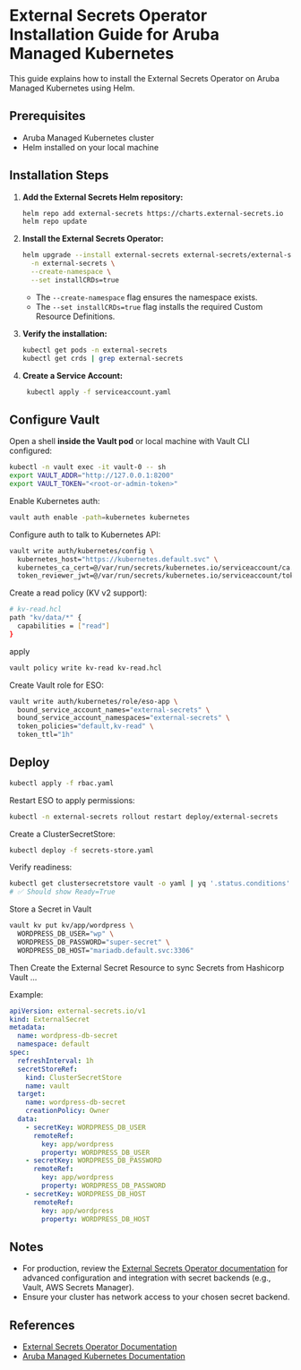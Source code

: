 # External Secrets Operator Installation Guide for Aruba Managed Kubernetes

This guide explains how to install the External Secrets Operator on Aruba Managed Kubernetes using Helm.

## Prerequisites
- Aruba Managed Kubernetes cluster
- Helm installed on your local machine

## Installation Steps

1. **Add the External Secrets Helm repository:**
   ```bash
   helm repo add external-secrets https://charts.external-secrets.io
   helm repo update
   ```

2. **Install the External Secrets Operator:**
   ```bash
   helm upgrade --install external-secrets external-secrets/external-secrets \
     -n external-secrets \
     --create-namespace \
     --set installCRDs=true
   ```
   - The `--create-namespace` flag ensures the namespace exists.
   - The `--set installCRDs=true` flag installs the required Custom Resource Definitions.

3. **Verify the installation:**
   ```bash
   kubectl get pods -n external-secrets
   kubectl get crds | grep external-secrets
   ```

4. **Create a Service Account:**
   ```bash
    kubectl apply -f serviceaccount.yaml
   ```

## Configure Vault

Open a shell **inside the Vault pod** or local machine with Vault CLI configured:

```bash
kubectl -n vault exec -it vault-0 -- sh
export VAULT_ADDR="http://127.0.0.1:8200"
export VAULT_TOKEN="<root-or-admin-token>"
```

Enable Kubernetes auth:
```bash
vault auth enable -path=kubernetes kubernetes
```

Configure auth to talk to Kubernetes API:
```bash
vault write auth/kubernetes/config \
  kubernetes_host="https://kubernetes.default.svc" \
  kubernetes_ca_cert=@/var/run/secrets/kubernetes.io/serviceaccount/ca.crt \
  token_reviewer_jwt=@/var/run/secrets/kubernetes.io/serviceaccount/token
```
Create a read policy (KV v2 support):
```bash
# kv-read.hcl
path "kv/data/*" {
  capabilities = ["read"]
}
```
apply
```bash
vault policy write kv-read kv-read.hcl
```

Create Vault role for ESO:
```bash
vault write auth/kubernetes/role/eso-app \
  bound_service_account_names="external-secrets" \
  bound_service_account_namespaces="external-secrets" \
  token_policies="default,kv-read" \
  token_ttl="1h"
```

## Deploy

```bash
kubectl apply -f rbac.yaml
```
Restart ESO to apply permissions:
```bash
kubectl -n external-secrets rollout restart deploy/external-secrets
```

Create a ClusterSecretStore:
```bash
kubectl deploy -f secrets-store.yaml
```

Verify readiness:
```bash
kubectl get clustersecretstore vault -o yaml | yq '.status.conditions'
# ✅ Should show Ready=True
```

Store a Secret in Vault
```bash
vault kv put kv/app/wordpress \
  WORDPRESS_DB_USER="wp" \
  WORDPRESS_DB_PASSWORD="super-secret" \
  WORDPRESS_DB_HOST="mariadb.default.svc:3306"
```
Then Create the External Secret Resource to sync Secrets from Hashicorp Vault ...

Example:
```yaml
apiVersion: external-secrets.io/v1
kind: ExternalSecret
metadata:
  name: wordpress-db-secret
  namespace: default
spec:
  refreshInterval: 1h
  secretStoreRef:
    kind: ClusterSecretStore
    name: vault
  target:
    name: wordpress-db-secret
    creationPolicy: Owner
  data:
    - secretKey: WORDPRESS_DB_USER
      remoteRef:
        key: app/wordpress
        property: WORDPRESS_DB_USER
    - secretKey: WORDPRESS_DB_PASSWORD
      remoteRef:
        key: app/wordpress
        property: WORDPRESS_DB_PASSWORD
    - secretKey: WORDPRESS_DB_HOST
      remoteRef:
        key: app/wordpress
        property: WORDPRESS_DB_HOST
```

## Notes
- For production, review the [External Secrets Operator documentation](https://external-secrets.io/) for advanced configuration and integration with secret backends (e.g., Vault, AWS Secrets Manager).
- Ensure your cluster has network access to your chosen secret backend.

## References
- [External Secrets Operator Documentation](https://external-secrets.io/)
- [Aruba Managed Kubernetes Documentation](https://kb.arubacloud.com/cmp/en/container/kubernetes.aspx)
